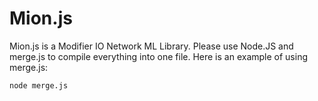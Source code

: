 # Mion.js
Mion.js is a Modifier IO Network ML Library.
Please use Node.JS and merge.js to compile everything into one file. 
Here is an example of using merge.js:

`node merge.js`

